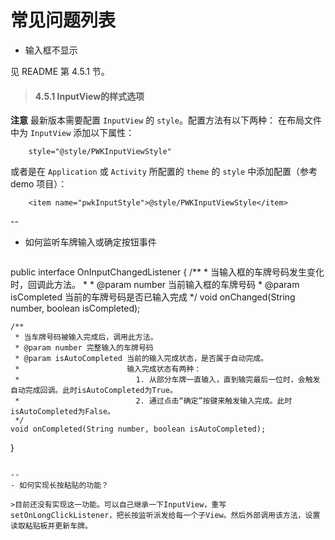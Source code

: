 常见问题列表
====

- 输入框不显示

见 README 第 4.5.1 节。
>#### 4.5.1 InputView的样式选项
**注意**
最新版本需要配置 `InputView` 的 `style`。配置方法有以下两种：
在布局文件中为 `InputView` 添加以下属性：
>
```
    style="@style/PWKInputViewStyle"
```
或者是在 `Application` 或 `Activity` 所配置的 `theme` 的 `style` 中添加配置（参考 demo 项目）：
>
```
    <item name="pwkInputStyle">@style/PWKInputViewStyle</item>
```

--
- 如何监听车牌输入或确定按钮事件

>```java
public interface OnInputChangedListener {
    /**
     * 当输入框的车牌号码发生变化时，回调此方法。
     *
     * @param number      当前输入框的车牌号码
     * @param isCompleted 当前的车牌号码是否已输入完成
     */
    void onChanged(String number, boolean isCompleted);
>  
    /**
     * 当车牌号码被输入完成后，调用此方法。
     * @param number 完整输入的车牌号码
     * @param isAutoCompleted 当前的输入完成状态，是否属于自动完成。
     *                        输入完成状态有两种：
     *                          1. 从部分车牌一直输入，直到输完最后一位时，会触发自动完成回调。此时isAutoCompleted为True。
     *                          2. 通过点击“确定”按键来触发输入完成。此时isAutoCompleted为False。
     */
    void onCompleted(String number, boolean isAutoCompleted);
}
```

--
- 如何实现长按粘贴的功能？

>目前还没有实现这一功能。可以自己继承一下InputView，重写 setOnLongClickListener，把长按监听派发给每一个子View。然后外部调用该方法，设置读取粘贴板并更新车牌。
